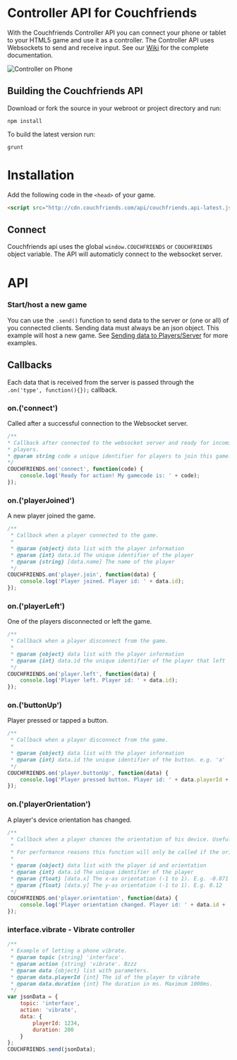 # Controller API for Couchfriends
With the Couchfriends Controller API you can connect your phone or tablet to your HTML5 game and use it as a controller. The Controller API uses Websockets to send and receive input. See our [Wiki](https://github.com/Couchfriends/Controller-API/wiki) for the complete documentation.

![Controller on Phone](http://couchfriends.com/img/pages/convert-smart-phone-to-gamepad-controller.png)

## Building the Couchfriends API

Download or fork the source in your webroot or project directory and run:

```
npm install
```

To build the latest version run:

```
grunt
```

# Installation

Add the following code in the `<head>` of your game.
```html
<script src="http://cdn.couchfriends.com/api/couchfriends.api-latest.js"></script>
```

## Connect 

Couchfriends api uses the global `window.COUCHFRIENDS` or `COUCHFRIENDS` object variable. The API will automaticly connect to the websocket server.

# API

### Start/host a new game

You can use the `.send()` function to send data to the server or (one or all) of you connected clients.
Sending data must always be an json object. This example will host a new game. See
[Sending data to Players/Server](#sending-data-to-playersserver) for more examples.

## Callbacks

Each data that is received from the server is passed through the `.on('type', function(){});` callback.
 
### on.('connect')

Called after a successful connection to the Websocket server.

```javascript
/**
* Callback after connected to the websocket server and ready for incoming
* players.
* @param string code a unique identifier for players to join this game.
*/
COUCHFRIENDS.on('connect', function(code) {
    console.log('Ready for action! My gamecode is: ' + code);
});
```

### on.('playerJoined')
A new player joined the game.

```javascript
/**
 * Callback when a player connected to the game.
 *
 * @param {object} data list with the player information
 * @param {int} data.id The unique identifier of the player
 * @param {string} [data.name] The name of the player
 */
COUCHFRIENDS.on('player.join', function(data) {
    console.log('Player joined. Player id: ' + data.id);
});
```

### on.('playerLeft')
One of the players disconnected or left the game.

```javascript
/**
 * Callback when a player disconnect from the game.
 *
 * @param {object} data list with the player information
 * @param {int} data.id the unique identifier of the player that left
 */
COUCHFRIENDS.on('player.left', function(data) {
    console.log('Player left. Player id: ' + data.id);
});
```

### on.('buttonUp')
Player pressed or tapped a button.

```javascript
/**
 * Callback when a player disconnect from the game.
 *
 * @param {object} data list with the player information
 * @param {int} data.id the unique identifier of the button. e.g. 'a'
 */
COUCHFRIENDS.on('player.buttonUp', function(data) {
    console.log('Player pressed button. Player id: ' + data.playerId + ' Button: ' + data.id);
});
```

### on.('playerOrientation')
A player's device orientation has changed.

```javascript
/**
 * Callback when a player chances the orientation of his device. Useful for movement tracking.
 *
 * For performance reasons this function will only be called if the orientation has changed since the previous frame.
 *
 * @param {object} data list with the player id and orientation
 * @param {int} data.id The unique identifier of the player
 * @param {float} [data.x] The x-as orientation (-1 to 1). E.g. -0.871
 * @param {float} [data.y] The y-as orientation (-1 to 1). E.g. 0.12
 */
COUCHFRIENDS.on('player.orientation', function(data) {
    console.log('Player orientation changed. Player id: ' + data.id + ' Orientation: ' + data.x + ', ' + data.y);
});
```

### interface.vibrate - Vibrate controller

```javascript
/**
 * Example of letting a phone vibrate.
 * @param topic {string} 'interface'.
 * @param action {string} 'vibrate'. Bzzz
 * @param data {object} list with parameters.
 * @param data.playerId {int} The id of the player to vibrate
 * @param data.duration {int} The duration in ms. Maximum 1000ms.
 */
var jsonData = {
    topic: 'interface',
    action: 'vibrate',
    data: {
        playerId: 1234,
        duration: 200
    }
};
COUCHFRIENDS.send(jsonData);
```